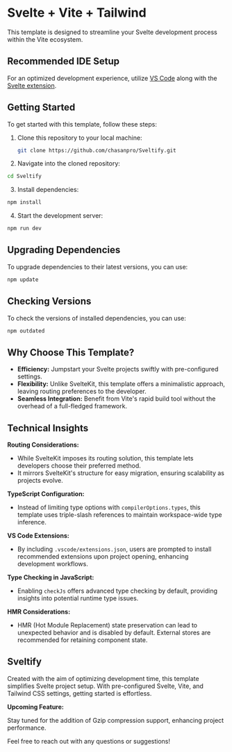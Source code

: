 # Svelte + Vite + Tailwind 

This template is designed to streamline your Svelte development process within the Vite ecosystem.

## Recommended IDE Setup

For an optimized development experience, utilize [VS Code](https://code.visualstudio.com/) along with the [Svelte extension](https://marketplace.visualstudio.com/items?itemName=svelte.svelte-vscode).

## Getting Started

To get started with this template, follow these steps:

1. Clone this repository to your local machine:

   ```bash
   git clone https://github.com/chasanpro/Sveltify.git
   ```

2. Navigate into the cloned repository:

```bash
cd Sveltify
```

3. Install dependencies:

```bash
npm install
```

4. Start the development server:

```bash
npm run dev
```

## Upgrading Dependencies

To upgrade dependencies to their latest versions, you can use:

```bash
npm update
```

## Checking Versions

To check the versions of installed dependencies, you can use:

```bash
npm outdated
```

## Why Choose This Template?

- **Efficiency:** Jumpstart your Svelte projects swiftly with pre-configured settings.
- **Flexibility:** Unlike SvelteKit, this template offers a minimalistic approach, leaving routing preferences to the developer.
- **Seamless Integration:** Benefit from Vite's rapid build tool without the overhead of a full-fledged framework.

## Technical Insights

**Routing Considerations:**

- While SvelteKit imposes its routing solution, this template lets developers choose their preferred method.
- It mirrors SvelteKit's structure for easy migration, ensuring scalability as projects evolve.

**TypeScript Configuration:**

- Instead of limiting type options with `compilerOptions.types`, this template uses triple-slash references to maintain workspace-wide type inference.

**VS Code Extensions:**

- By including `.vscode/extensions.json`, users are prompted to install recommended extensions upon project opening, enhancing development workflows.

**Type Checking in JavaScript:**

- Enabling `checkJs` offers advanced type checking by default, providing insights into potential runtime type issues.

**HMR Considerations:**

- HMR (Hot Module Replacement) state preservation can lead to unexpected behavior and is disabled by default. External stores are recommended for retaining component state.

## Sveltify

Created with the aim of optimizing development time, this template simplifies Svelte project setup. With pre-configured Svelte, Vite, and Tailwind CSS settings, getting started is effortless.

**Upcoming Feature:**

Stay tuned for the addition of Gzip compression support, enhancing project performance.

Feel free to reach out with any questions or suggestions!
```

